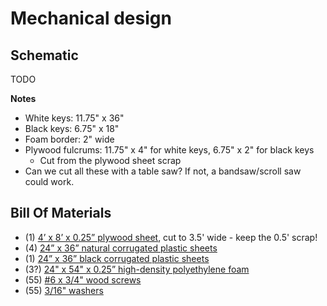 # Mechanical design

## Schematic

TODO

**Notes**
* White keys: 11.75" x 36"
* Black keys: 6.75" x 18"
* Foam border: 2" wide
* Plywood fulcrums: 11.75" x 4" for white keys, 6.75" x 2" for black keys
    - Cut from the plywood sheet scrap
* Can we cut all these with a table saw? If not, a bandsaw/scroll saw could work.


## Bill Of Materials

* (1) [4’ x 8’ x 0.25” plywood sheet](http://www.homedepot.com/p/Underlayment-Common-7-32-in-x-4-ft-x-8-ft-Actual-0-196-in-x-48-in-x-96-in-431178/203183010), cut to 3.5' wide - keep the 0.5' scrap!
* (4) [24” x 36” natural corrugated plastic sheets](http://www.homedepot.com/p/24-in-x-36-in-x-0-157-in-Natural-Twin-Wall-Plastic-Sheet-1TW3624C/205828979)
* (1) [24” x 36” black corrugated plastic sheets](http://www.homedepot.com/p/24-in-x-36-in-x-0-157-in-Black-Twin-Wall-Plastic-Sheet-COR3624BK/205437929)
* (3?) [24" x 54" x 0.25” high-density polyethylene foam](https://www.grainger.com/product/GRAINGER-APPROVED-Foam-Sheet-5GDK0)
* (55) [#6 x 3/4" wood screws](http://www.homedepot.com/p/Everbilt-6-x-3-4-in-Stainless-Steel-Phillips-Flat-Head-Wood-Screw-3-per-Pack-800768/204275519)
* (55) [3/16" washers](http://www.homedepot.com/p/Everbilt-3-16-in-x-1-1-4-in-Zinc-Plated-Fender-Washer-100-Piece-per-Box-804780/204276326)